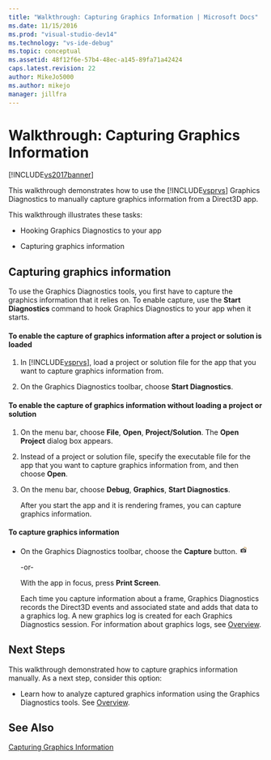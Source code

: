 ```yaml
---
title: "Walkthrough: Capturing Graphics Information | Microsoft Docs"
ms.date: 11/15/2016
ms.prod: "visual-studio-dev14"
ms.technology: "vs-ide-debug"
ms.topic: conceptual
ms.assetid: 48f12f6e-57b4-48ec-a145-89fa71a42424
caps.latest.revision: 22
author: MikeJo5000
ms.author: mikejo
manager: jillfra
---
```

# Walkthrough: Capturing Graphics Information
[!INCLUDE[vs2017banner](../includes/vs2017banner.md)]

This walkthrough demonstrates how to use the [!INCLUDE[vsprvs](../includes/vsprvs-md.md)] Graphics Diagnostics to manually capture graphics information from a Direct3D app.  
  
 This walkthrough illustrates these tasks:  
  
-   Hooking Graphics Diagnostics to your app  
  
-   Capturing graphics information  
  
## Capturing graphics information  
 To use the Graphics Diagnostics tools, you first have to capture the graphics information that it relies on. To enable capture, use the **Start Diagnostics** command to hook Graphics Diagnostics to your app when it starts.  
  
#### To enable the capture of graphics information after a project or solution is loaded  
  
1. In [!INCLUDE[vsprvs](../includes/vsprvs-md.md)], load a project or solution file for the app that you want to capture graphics information from.  
  
2. On the Graphics Diagnostics toolbar, choose **Start Diagnostics**.  
  
#### To enable the capture of graphics information without loading a project or solution  
  
1. On the menu bar, choose **File**, **Open**, **Project/Solution**. The **Open Project** dialog box appears.  
  
2. Instead of a project or solution file, specify the executable file for the app that you want to capture graphics information from, and then choose **Open**.  
  
3. On the menu bar, choose **Debug**, **Graphics**, **Start Diagnostics**.  
  
   After you start the app and it is rendering frames, you can capture graphics information.  
  
#### To capture graphics information  
  
- On the Graphics Diagnostics toolbar, choose the **Capture** button. ![Graphics capture button icon](../debugger/media/debuggingdirectxgraphics.png "DebuggingDirectXGraphics")  
  
   -or-  
  
   With the app in focus, press **Print Screen**.  
  
  Each time you capture information about a frame, Graphics Diagnostics records the Direct3D events and associated state and adds that data to a graphics log. A new graphics log is created for each Graphics Diagnostics session. For information about graphics logs, see [Overview](../debugger/overview-of-visual-studio-graphics-diagnostics.md).  
  
## Next Steps  
 This walkthrough demonstrated how to capture graphics information manually. As a next step, consider this option:  
  
-   Learn how to analyze captured graphics information using the Graphics Diagnostics tools. See [Overview](../debugger/overview-of-visual-studio-graphics-diagnostics.md).  
  
## See Also  
 [Capturing Graphics Information](../debugger/capturing-graphics-information.md)
